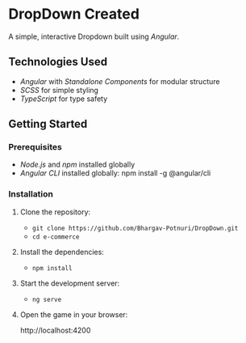 # DropDown Created

A simple, interactive Dropdown built using *Angular*. 

## Technologies Used

- *Angular* with *Standalone Components* for modular structure
- *SCSS* for simple styling
- *TypeScript* for type safety

## Getting Started

### Prerequisites

- *Node.js* and *npm* installed globally
- *Angular CLI* installed globally: npm install -g @angular/cli

### Installation

1. Clone the repository:
    - `git clone https://github.com/Bhargav-Potnuri/DropDown.git`
    - `cd e-commerce`
    

3. Install the dependencies:
    - `npm install`
    

4. Start the development server:
    - `ng serve`
    

5. Open the game in your browser:
    
    http://localhost:4200
